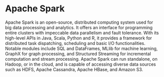# Apache Spark

Apache Spark is an open-source, distributed computing system used for big data processing and analytics. It offers an interface for programming entire clusters with impeccable data parallelism and fault tolerance. With its high-level APIs in Java, Scala, Python and R, it provides a framework for distributed task dispatching, scheduling and basic I/O functionalities. Notable modules include SQL and DataFrames, MLlib for machine learning, GraphX for graph processing, and Structured Streaming for incremental computation and stream processing. Apache Spark can run standalone, on Hadoop, or in the cloud, and is capable of accessing diverse data sources such as HDFS, Apache Cassandra, Apache HBase, and Amazon S3.